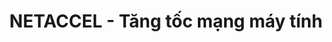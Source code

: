 ---
layout: post
title:  "NETACCEL - Tăng tốc mạng máy tính"
categories: [dijkstra, graph]
code: NETACCEL
src: NETACCEL.cpp
---